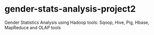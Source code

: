 # gender-stats-analysis-project2
Gender Statistics Analysis using Hadoop tools: Sqoop, Hive, Pig, Hbase, MapReduce and OLAP tools
